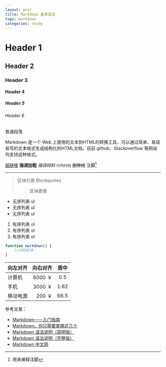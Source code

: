 ```yaml
---
layout: post
title: Markdown 基本语法
tags: markdown
categories: study
---
```


# Header 1
## Header 2
### Header 3
#### Header 4
##### Header 5
######  Header 6

普通段落

Markdown 是一个 Web 上使用的文本到HTML的转换工具，可以通过简单、易读易写的文本格式生成结构化的HTML文档。目前 github、Stackoverflow 等网站均支持这种格式。

[超链接](http://jeanys.github.io/ "link")
**强调加粗**
*强调倾斜*
`行内代码`
~~删除线~~
注脚[^footnote]

--------------------------------------

> 区块引用 Blockquotes
> > 区块嵌套

+ 无序列表 ul
+ 无序列表 ul
+ 无序列表 ul

1. 有序列表 ol
2. 有序列表 ol
3. 有序列表 ol

```javascript
function markdown() {
    //代码区块
}
```

| 向左对齐  | 向右对齐 | 居中 |
| :-------- | --------:| :--: |
| 计算机    |  6000 ￥ | 0.5  |
| 手机      |  3000 ￥ | 1.62 |
| 移动电源  |   200 ￥ | 66.5 |
   

   
参考文章：

+ [Markdown——入门指南][1]
+ [Markdown，你只需要掌握这几个][2]
+ [Markdown 语法说明（简明版）][3]
+ [Markdown 语法说明（完整版）][4]
+ [Markdown 中文网][5]

[1]: http://www.jianshu.com/p/1e402922ee32/ "By @Te_Lee"
[2]: https://www.zybuluo.com/AntLog/note/63228 "By @作业部落"
[3]: http://wowubuntu.com/markdown/basic.html "By @riku"
[4]: http://wowubuntu.com/markdown/index.html "By @riku"
[5]: http://www.markdown.cn

[^footnote]: 用来阐释注脚
